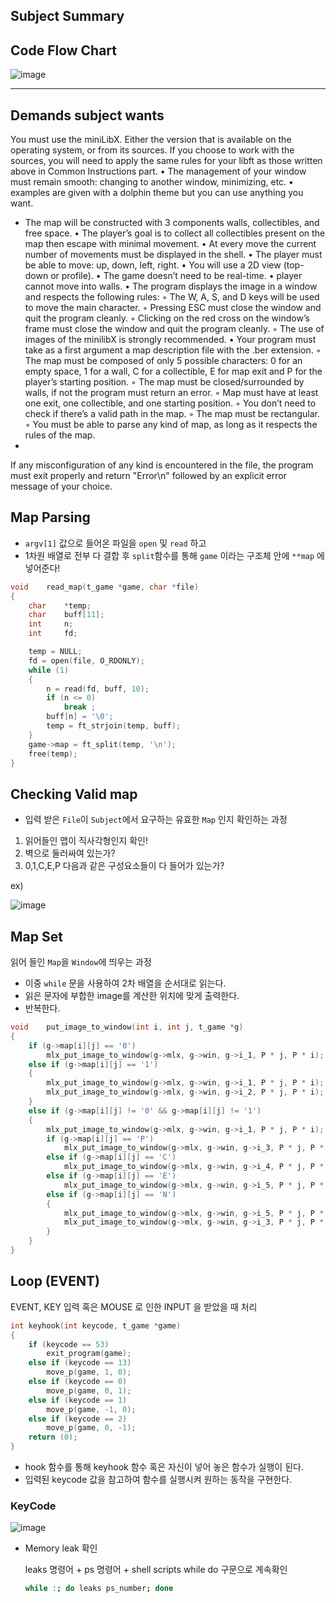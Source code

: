 ## Subject Summary

## Code Flow Chart

![image](https://github.com/AriSongYe/so_long/assets/82326075/798a2c40-ea1a-4f2d-883c-f08a7dea6f17)

---

## Demands subject wants

You must use the miniLibX. Either the version that is available on the operating
system, or from its sources. If you choose to work with the sources, you will
need to apply the same rules for your libft as those written above in Common
Instructions part.
• The management of your window must remain smooth: changing to another window, minimizing, etc.
• examples are given with a dolphin theme but you can use anything you want.

- The map will be constructed with 3 components walls, collectibles, and free space.
• The player’s goal is to collect all collectibles present on the map then escape with
minimal movement.
• At every move the current number of movements must be displayed in the shell.
• The player must be able to move: up, down, left, right.
• You will use a 2D view (top-down or profile).
• The game doesn’t need to be real-time.
• player cannot move into walls.
• The program displays the image in a window and respects the following rules:
◦ The W, A, S, and D keys will be used to move the main character.
◦ Pressing ESC must close the window and quit the program cleanly.
◦ Clicking on the red cross on the window’s frame must close the window and
quit the program cleanly.
◦ The use of images of the minilibX is strongly recommended.
• Your program must take as a first argument a map description file with the .ber
extension.
◦ The map must be composed of only 5 possible characters: 0 for an empty
space, 1 for a wall, C for a collectible, E for map exit and P for the player’s
starting position.
◦ The map must be closed/surrounded by walls, if not the program must return
an error.
◦ Map must have at least one exit, one collectible, and one starting position.
◦ You don’t need to check if there’s a valid path in the map.
◦ The map must be rectangular.
◦ You must be able to parse any kind of map, as long as it respects the rules of
the map.
- 

If any misconfiguration of any kind is encountered in the file, the program
must exit properly and return "Error\n" followed by an explicit error message
of your choice.

## Map Parsing

- `argv[1]` 값으로 들어온 파일을 `open` 및 `read` 하고
- 1차원 배열로 전부 다 결합 후 `split`함수를 통해  `game` 이라는 구조체 안에 `**map` 에 넣어준다!

```c
void	read_map(t_game *game, char *file)
{
	char	*temp;
	char	buff[11];
	int		n;
	int		fd;

	temp = NULL;
	fd = open(file, O_RDONLY);
	while (1)
	{
		n = read(fd, buff, 10);
		if (n <= 0)
			break ;
		buff[n] = '\0';
		temp = ft_strjoin(temp, buff);
	}
	game->map = ft_split(temp, '\n');
	free(temp);
}
```

## Checking Valid map

- 입력 받은 `File`이 `Subject`에서 요구하는 유효한 `Map` 인지 확인하는 과정

1. 읽어들인 맵이 직사각형인지 확인!
2. 벽으로 둘러싸여 있는가?
3. 0,1,C,E,P 다음과 같은 구성요소들이 다 들어가 있는가?

ex)

![image](https://github.com/AriSongYe/so_long/assets/82326075/2c6a5dca-c3d2-4e50-ba57-be6b043f9440)

## Map Set

읽어 들인 `Map`을 `Window`에 띄우는 과정

- 이중 `while` 문을 사용하여 2차 배열을 순서대로 읽는다.
- 읽은 문자에 부합한 image를 계산한 위치에 맞게 출력한다.
- 반복한다.

```c
void	put_image_to_window(int i, int j, t_game *g)
{
	if (g->map[i][j] == '0')
		mlx_put_image_to_window(g->mlx, g->win, g->i_1, P * j, P * i);
	else if (g->map[i][j] == '1')
	{
		mlx_put_image_to_window(g->mlx, g->win, g->i_1, P * j, P * i);
		mlx_put_image_to_window(g->mlx, g->win, g->i_2, P * j, P * i);
	}
	else if (g->map[i][j] != '0' && g->map[i][j] != '1')
	{
		mlx_put_image_to_window(g->mlx, g->win, g->i_1, P * j, P * i);
		if (g->map[i][j] == 'P')
			mlx_put_image_to_window(g->mlx, g->win, g->i_3, P * j, P * i);
		else if (g->map[i][j] == 'C')
			mlx_put_image_to_window(g->mlx, g->win, g->i_4, P * j, P * i);
		else if (g->map[i][j] == 'E')
			mlx_put_image_to_window(g->mlx, g->win, g->i_5, P * j, P * i);
		else if (g->map[i][j] == 'N')
		{
			mlx_put_image_to_window(g->mlx, g->win, g->i_5, P * j, P * i);
			mlx_put_image_to_window(g->mlx, g->win, g->i_3, P * j, P * i);
		}
	}
}
```

## Loop (EVENT)

EVENT, KEY 입력 혹은 MOUSE 로 인한 INPUT 을 받았을 때 처리

```c
int	keyhook(int keycode, t_game *game)
{
	if (keycode == 53)
		exit_program(game);
	else if (keycode == 13)
		move_p(game, 1, 0);
	else if (keycode == 0)
		move_p(game, 0, 1);
	else if (keycode == 1)
		move_p(game, -1, 0);
	else if (keycode == 2)
		move_p(game, 0, -1);
	return (0);
}
```

- hook 함수를 통해 keyhook 함수 혹은 자신이 넣어 놓은 함수가 실행이 된다.
- 입력된 keycode 값을 참고하여 함수를 실행시켜 원하는 동작을 구현한다.

### KeyCode
![image](https://github.com/AriSongYe/so_long/assets/82326075/2d73b019-b2db-4155-9edc-8d33f2d6a4b1)


- Memory leak 확인
    
    leaks 명령어 + ps 명령어 + shell scripts while do 구문으로 계속확인
    
    ```bash
    while :; do leaks ps_number; done
    ```
